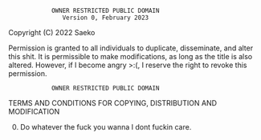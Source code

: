                 OWNER RESTRICTED PUBLIC DOMAIN
                   Version 0, February 2023

Copyright (C) 2022 Saeko

Permission is granted to all individuals to duplicate, disseminate, and alter this shit.
It is permissible to make modifications, as long as the title is also altered. However, if I become angry >:(, I reserve the right to revoke this permission.

                OWNER RESTRICTED PUBLIC DOMAIN
  TERMS AND CONDITIONS FOR COPYING, DISTRIBUTION AND MODIFICATION

 0. Do whatever the fuck you wanna I dont fuckin care.
